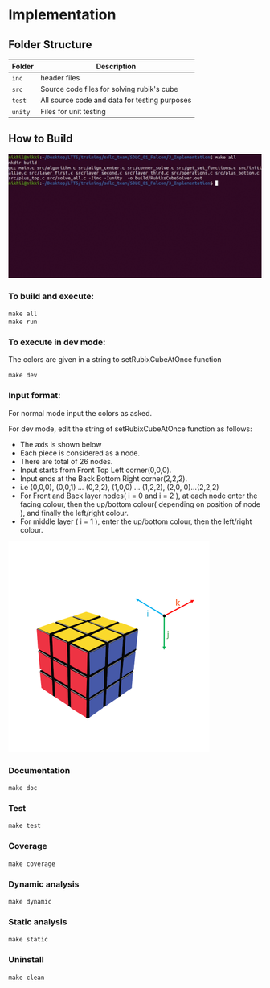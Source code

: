 # Implementation

## Folder Structure
Folder        | Description
--------------| ----------------------------------------------
`inc`         |  header files
`src`         | Source code files for solving rubik's cube
`test`        | All source code and data for testing purposes
`unity`       | Files for unit testing

## How to Build

![make](https://github.com/GEN-AUG/SDLC_01_Falcon/blob/main/3_Implementation/make.gif)

### To build and execute:
```
make all
make run
```
### To execute in dev mode:
The colors are given in a string to setRubixCubeAtOnce function
```
make dev
```

### Input format:
For normal mode input the colors as asked.

For dev mode, edit the string of setRubixCubeAtOnce function as follows:

* The axis is shown below
* Each piece is considered as a node.
* There are total of 26 nodes.
* Input starts from Front Top Left corner(0,0,0).
* Input ends at the Back Bottom Right corner(2,2,2).
* i.e (0,0,0), (0,0,1) ...  (0,2,2), (1,0,0) ...  (1,2,2), (2,0, 0)...(2,2,2)  
* For Front and Back layer nodes( i = 0 and i = 2 ), at each node enter the facing colour, then the up/bottom colour( depending on position of node ), and finally the left/right colour.
* For middle layer ( i = 1 ), enter the up/bottom colour, then the left/right colour.

![Axis](https://github.com/GEN-AUG/SDLC_01_Falcon/blob/main/2_Architecture/RubixCubeAxis.png)



### Documentation

```
make doc
```

### Test

```
make test
```

### Coverage

```
make coverage
```

### Dynamic analysis

```
make dynamic
```

### Static analysis

```
make static
```

### Uninstall
```
make clean
```